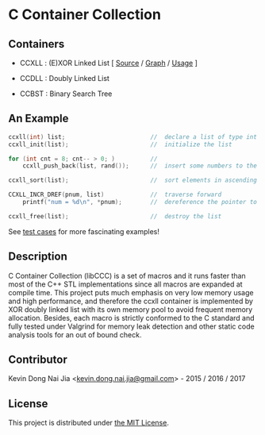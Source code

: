 # C Container Collection

## Containers

* CCXLL : (E)XOR Linked List \[ [Source](https://github.com/kevin-dong-nai-jia/C-Container-Collection/blob/master/src/ccxll.h) / [Graph](https://github.com/kevin-dong-nai-jia/C-Container-Collection/blob/master/tool/call-graph.pdf) / [Usage](https://github.com/kevin-dong-nai-jia/C-Container-Collection/blob/master/doc/macros-list.pdf) \]

* CCDLL : Doubly Linked List

* CCBST : Binary Search Tree

## An Example

```c
ccxll(int) list;                        //  declare a list of type int
ccxll_init(list);                       //  initialize the list

for (int cnt = 8; cnt-- > 0; )          //
    ccxll_push_back(list, rand());      //  insert some numbers to the end

ccxll_sort(list);                       //  sort elements in ascending order

CCXLL_INCR_DREF(pnum, list)             //  traverse forward
    printf("num = %d\n", *pnum);        //  dereference the pointer to a number

ccxll_free(list);                       //  destroy the list
```

See [test cases](https://github.com/kevin-dong-nai-jia/C-Container-Collection/blob/master/test) for more fascinating examples!

## Description

C Container Collection (libCCC) is a set of macros and it runs faster than most of the C++ STL implementations since all macros are expanded at compile time. This project puts much emphasis on very low memory usage and high performance, and therefore the ccxll container is implemented by XOR doubly linked list with its own memory pool to avoid frequent memory allocation. Besides, each macro is strictly conformed to the C standard and fully tested under Valgrind for memory leak detection and other static code analysis tools for an out of bound check.


## Contributor

Kevin Dong Nai Jia <<kevin.dong.nai.jia@gmail.com>> - 2015 / 2016 / 2017

## License

This project is distributed under [the MIT License](https://github.com/kevin-dong-nai-jia/C-Container-Collection/blob/master/LICENSE).
